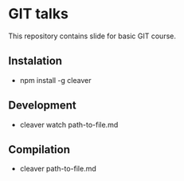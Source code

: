 GIT talks
========

This repository contains slide for basic GIT course.

Instalation
-----------

* npm install -g cleaver

Development
-----------

* cleaver watch path-to-file.md

Compilation
-----------

* cleaver path-to-file.md
